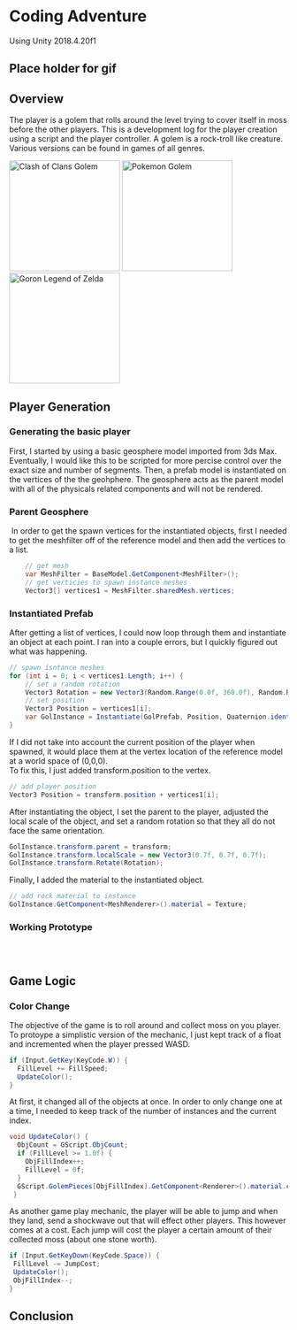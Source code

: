 # Coding Adventure

Using Unity 2018.4.20f1

## Place holder for gif  

## Overview  
The player is a golem that rolls around the level trying to cover itself in moss before the other players.  This is a development log for the player creation using a script and
the player controller.  A golem is a rock-troll like creature.  Various versions can be found in games of all genres.

<img src="https://vignette.wikia.nocookie.net/clashofclans/images/c/c2/Golem_info.png/revision/latest/scale-to-width-down/340?cb=20170927231256" alt="Clash of Clans Golem" width="200"/>
<img src="https://pokemon.gameinfo.io/images/pokemon-go/076-00.png" alt="Pokemon Golem" width="200"/>
<img src="https://www.gamehiker.com/wiki/images/thumb/f/f1/Goron.jpg/200px-Goron.jpg" alt="Goron Legend of Zelda" width="200"/>

## Player Generation

### Generating the basic player

First, I started by using a basic geosphere model imported from 3ds Max.  Eventually, I would like this to be scripted for more percise control over the exact size and number of segments.
Then, a prefab model is instantiated on the vertices of the the geohphere.  The geosphere acts as the parent model with all of the physicals related components and will not be rendered.

### Parent Geosphere
<img>  
In order to get the spawn vertices for the instantiated objects, first I needed to get the meshfilter off of the reference model and then add the vertices to a list.  

```C#
	// get mesh
    var MeshFilter = BaseModel.GetComponent<MeshFilter>();
    // get verticies to spawn instance meshes
    Vector3[] vertices1 = MeshFilter.sharedMesh.vertices;
```

### Instantiated Prefab 

After getting a list of vertices, I could now loop through them and instantiate an object at each point.  I ran into a couple errors, but I quickly figured out what was happening.  

```C#
// spawn isntance meshes
for (int i = 0; i < vertices1.Length; i++) {
	// set a random rotation
	Vector3 Rotation = new Vector3(Random.Range(0.0f, 360.0f), Random.Range(0.0f, 360.0f), Random.Range(0.0f, 360.0f));
	// set position
	Vector3 Position = vertices1[i];
	var GolInstance = Instantiate(GolPrefab, Position, Quaternion.identity);
}
```
If I did not take into account the current position of the player when spawned, it would place them at the vertex location of the reference model at a world space of (0,0,0).  
To fix this, I just added transform.position to the vertex.  

```C#
// add player position
Vector3 Position = transform.position + vertices1[i];
```
After instantiating the object, I set the parent to the player, adjusted the local scale of the object, and set a random rotation so that they all do not face the same orientation.  

```C#
GolInstance.transform.parent = transform;
GolInstance.transform.localScale = new Vector3(0.7f, 0.7f, 0.7f);
GolInstance.transform.Rotate(Rotation);
```

Finally, I added the material to the instantiated object.  

```C#
// add rock material to instance
GolInstance.GetComponent<MeshRenderer>().material = Texture;
```
### Working Prototype
<img>  

```C#  
	
```

## Game Logic  

### Color Change  
The objective of the game is to roll around and collect moss on you player.  To protoype a simplistic version of the mechanic, I just kept track of a float and incremented when the player pressed WASD.  

```C#
if (Input.GetKey(KeyCode.W)) {
  FillLevel += FillSpeed;
  UpdateColor();
}
```
At first, it changed all of the objects at once.  In order to only change one at a time, I needed to keep track of the number of instances and the current index.  
```C# 
void UpdateColor() {
  ObjCount = GScript.ObjCount;
  if (FillLevel >= 1.0f) {
    ObjFillIndex++;
    FillLevel = 0f;
  }
  GScript.GolemPieces[ObjFillIndex].GetComponent<Renderer>().material.color = Color.Lerp(StartColor, EndColor, FillLevel);
 }
 ```
 
 As another game play mechanic, the player will be able to jump and when they land, send a shockwave out that will effect other players.  This however comes at a cost.
 Each jump will cost the player a certain amount of their collected moss (about one stone worth).  
 ```C#
if (Input.GetKeyDown(KeyCode.Space)) {
  FillLevel -= JumpCost;
  UpdateColor();
  ObjFillIndex--;
}
```

## Conclusion 